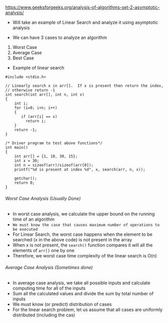 https://www.geeksforgeeks.org/analysis-of-algorithms-set-2-asymptotic-analysis/

- Will take an example of Linear Search and analyze it using asymptotic analysis

- We can have 3 cases to analyze an algorithm

1. Worst Case
2. Average Case
3. Best Case

- Example of linear search
```
#include <stdio.h> 
  
// Linearly search x in arr[].  If x is present then return the index, 
// otherwise return -1 
int search(int arr[], int n, int x) 
{ 
    int i; 
    for (i=0; i<n; i++) 
    { 
       if (arr[i] == x) 
         return i; 
    } 
    return -1; 
} 
  
/* Driver program to test above functions*/
int main() 
{ 
    int arr[] = {1, 10, 30, 15}; 
    int x = 30; 
    int n = sizeof(arr)/sizeof(arr[0]); 
    printf("%d is present at index %d", x, search(arr, n, x)); 
  
    getchar(); 
    return 0; 
} 
```

###### Worst Case Analysis (Usually Done)

- In worst case analysis, we calculate the upper bound on the running time of an algorithm
- `We must know the case that causes maximum number of operations to be executed`
- For Linear Search, the worst case happens when the element to be searched (x in the above code) is not present in the array
- When x is not present, the `search()` function compares it will all the elements of `arr[]` one by one
- Therefore, we worst case time complexity of the linear search is O(n)

###### Average Case Analysis (Sometimes done)

- In average case analysis, we take all possible inputs and calculate computing time for all of the inputs
- Sum all the calculated values and divide the sum by total number of inputs
- We must know (or predict) distribution of cases
- For the linear search problem, let us assume that all cases are uniformly distributed (including the cas)